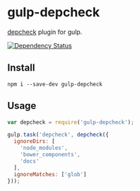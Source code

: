 # gulp-depcheck

[depcheck](https://www.npmjs.com/package/depcheck) plugin for gulp.

[![Dependency Status](https://david-dm.org/mcasimir/gulp-depcheck.svg)](https://david-dm.org/mcasimir/gulp-depcheck)


## Install

```
npm i --save-dev gulp-depcheck
```

## Usage

``` js
var depcheck = require('gulp-depcheck');

gulp.task('depcheck', depcheck({
  ignoreDirs: [
    'node_modules',
    'bower_components',
    'docs'
  ],
  ignoreMatches: ['glob']
}));
```
